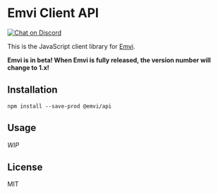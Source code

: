 # Emvi Client API

<a href="https://discord.gg/fAYm4Cz"><img src="https://img.shields.io/discord/739184135649886288?logo=discord" alt="Chat on Discord"></a>

This is the JavaScript client library for [Emvi](https://emvi.com/).

**Emvi is in beta! When Emvi is fully released, the version number will change to 1.x!**

## Installation

```
npm install --save-prod @emvi/api
```

## Usage

*WIP*

## License

MIT

